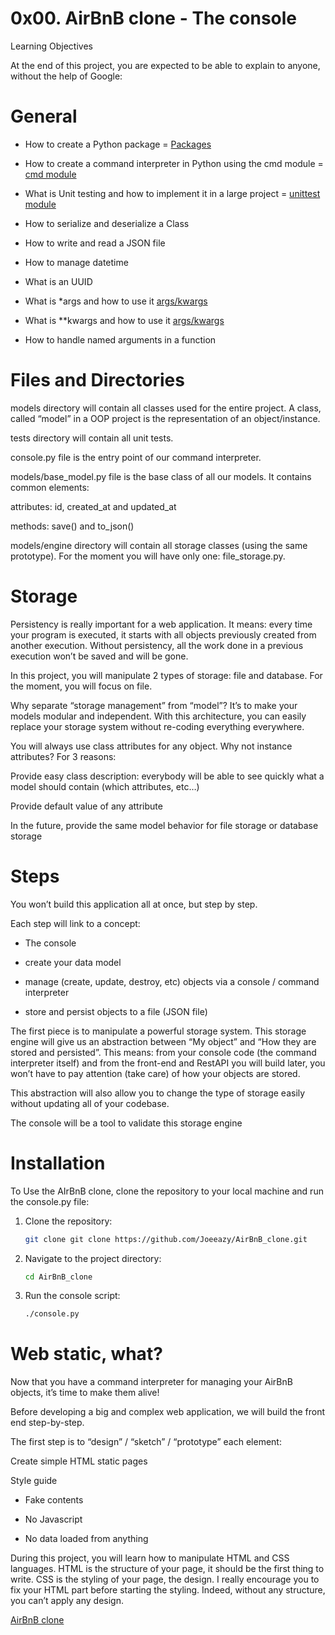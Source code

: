 # 0x00. AirBnB clone - The console

Learning Objectives

At the end of this project, you are expected to be able to explain to anyone, without the help of Google:

# General

* How to create a Python package = [Packages](https://intranet.alxswe.com/rltoken/Vn5hOrJ9IHds7we9udPnNg)

* How to create a command interpreter in Python using the cmd module = [cmd module](https://intranet.alxswe.com/rltoken/8ecCwE6veBmm3Nppw4hz5A)

* What is Unit testing and how to implement it in a large project = [unittest module](https://intranet.alxswe.com/rltoken/IlFiMB8UmqBG2CxA0AD3jA)

* How to serialize and deserialize a Class

* How to write and read a JSON file

* How to manage datetime

* What is an UUID

* What is *args and how to use it [args/kwargs](https://intranet.alxswe.com/rltoken/C_a0EKbtvKdMcwIAuSIZng)

* What is **kwargs and how to use it [args/kwargs](https://intranet.alxswe.com/rltoken/C_a0EKbtvKdMcwIAuSIZng)


* How to handle named arguments in a function

# Files and Directories

models directory will contain all classes used for the entire project. A class, called “model” in a OOP project is the representation of an object/instance.

tests directory will contain all unit tests.

console.py file is the entry point of our command interpreter.

models/base_model.py file is the base class of all our models. It contains common elements:

attributes: id, created_at and updated_at

methods: save() and to_json()

models/engine directory will contain all storage classes (using the same prototype). For the moment you will have only one: file_storage.py.

# Storage

Persistency is really important for a web application. It means: every time your program is executed, it starts with all objects previously created from another execution. Without persistency, all the work done in a previous execution won’t be saved and will be gone.

In this project, you will manipulate 2 types of storage: file and database. For the moment, you will focus on file.

Why separate “storage management” from “model”? It’s to make your models modular and independent. With this architecture, you can easily replace your storage system without re-coding everything everywhere.

You will always use class attributes for any object. Why not instance attributes? For 3 reasons:

Provide easy class description: everybody will be able to see quickly what a model should contain (which attributes, etc…)

Provide default value of any attribute

In the future, provide the same model behavior for file storage or database storage

# Steps

You won’t build this application all at once, but step by step.

Each step will link to a concept:

* The console

* create your data model

* manage (create, update, destroy, etc) objects via a console / command interpreter

* store and persist objects to a file (JSON file)

The first piece is to manipulate a powerful storage system. This storage engine will give us an abstraction between “My object” and “How they are stored and persisted”. This means: from your console code (the command interpreter itself) and from the front-end and RestAPI you will build later, you won’t have to pay attention (take care) of how your objects are stored.

This abstraction will also allow you to change the type of storage easily without updating all of your codebase.

The console will be a tool to validate this storage engine

# Installation

To Use the AIrBnB clone, clone the repository to your local machine and run the console.py file:

1. Clone the repository:

    ```bash
    git clone git clone https://github.com/Joeeazy/AirBnB_clone.git
    ```

2. Navigate to the project directory:

    ```bash
    cd AirBnB_clone
    ```

3. Run the console script:

    ```bash
    ./console.py
    ```
# Web static, what?
Now that you have a command interpreter for managing your AirBnB objects, it’s time to make them alive!

Before developing a big and complex web application, we will build the front end step-by-step.

The first step is to “design” / “sketch” / “prototype” each element:

Create simple HTML static pages

 Style guide

* Fake contents

* No Javascript

* No data loaded from anything

During this project, you will learn how to manipulate HTML and CSS languages. HTML is the structure of your page, it should be the first thing to write. CSS is the styling of your page, the design. I really encourage you to fix your HTML part before starting the styling. Indeed, without any structure, you can’t apply any design.

[AirBnB clone](https://intranet.alxswe.com/concepts/74)
